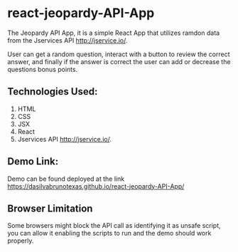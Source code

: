 # react-jeopardy-API-App


The Jeopardy API App, it is a simple React App that utilizes ramdon data from the Jservices API http://jservice.io/. 

User can get a random question, interact with a button to review the correct answer, and finally if the answer is correct the user can add or decrease the questions bonus points. 

## Technologies Used:

1. HTML
2. CSS
3. JSX
4. React
5. Jservices API http://jservice.io/.


## Demo Link:

Demo can be found deployed at the link https://dasilvabrunotexas.github.io/react-jeopardy-API-App/

## Browser Limitation

Some browsers might block the API call as identifying it as unsafe script, you can allow it enabling the scripts to run and the demo should work properly.  

